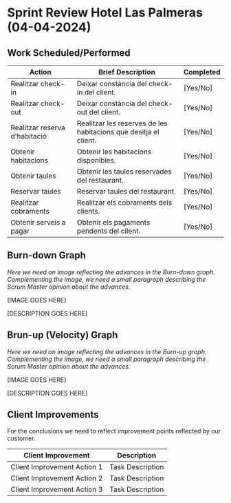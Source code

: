 # Sprint Review Hotel Las Palmeras (04-04-2024)

## Work Scheduled/Performed

| Action  | Brief Description  | Completed  
|---|---|---|
| Realitzar check-in  | Deixar constància del check-in del client. |   [Yes/No] |
| Realitzar check-out |  Deixar constància del check-out del client. |  [Yes/No] |
| Realitzar reserva d'habitació |  Realitzar les reserves de les habitacions que desitja el client. |  [Yes/No] |
| Obtenir habitacions |  Obtenir les habitacions disponibles. |  [Yes/No] |
| Obtenir taules |  Obtenir les taules reservades del restaurant. |  [Yes/No] |
| Reservar taules |  Reservar taules del restaurant. |  [Yes/No] |
| Realitzar cobraments | Realitzar els cobraments dels clients. | [Yes/No] |
| Obtenir serveis a pagar |  Obtenir els pagaments pendents del client. |  [Yes/No] |

## Burn-down Graph

*Here we need an image reflecting the advances in the Burn-down graph. Complementing the image, we need a small paragraph describing the Scrum Master opinion about the advances.*

[IMAGE GOES HERE]

[DESCRIPTION GOES HERE]


## Brun-up (Velocity) Graph
*Here we need an image reflecting the advances in the Burn-up graph. Complementing the image, we need a small paragraph describing the Scrum Master opinion about the advances.*

[IMAGE GOES HERE]

[DESCRIPTION GOES HERE]

## Client Improvements 

For the conclusions we need to reflect improvement points reflected by our customer. 

| Client Improvement  | Description |  
|---|---|
| Client Improvement Action 1 | Task Description  |  
| Client Improvement Action 2  |  Task Description | 
| Client Improvement Action 3  |  Task Description | 
